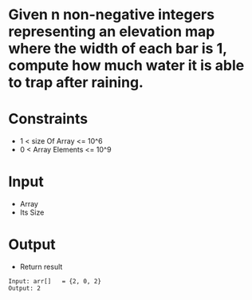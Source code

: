 # Given n non-negative integers representing an elevation map where the width of each bar is 1, compute how much water it is able to trap after raining.

# Constraints

- 1 < size Of Array <= 10^6
- 0 < Array Elements <= 10^9

# Input

- Array
- Its Size

# Output

- Return result

```
Input: arr[]   = {2, 0, 2}
Output: 2

```

